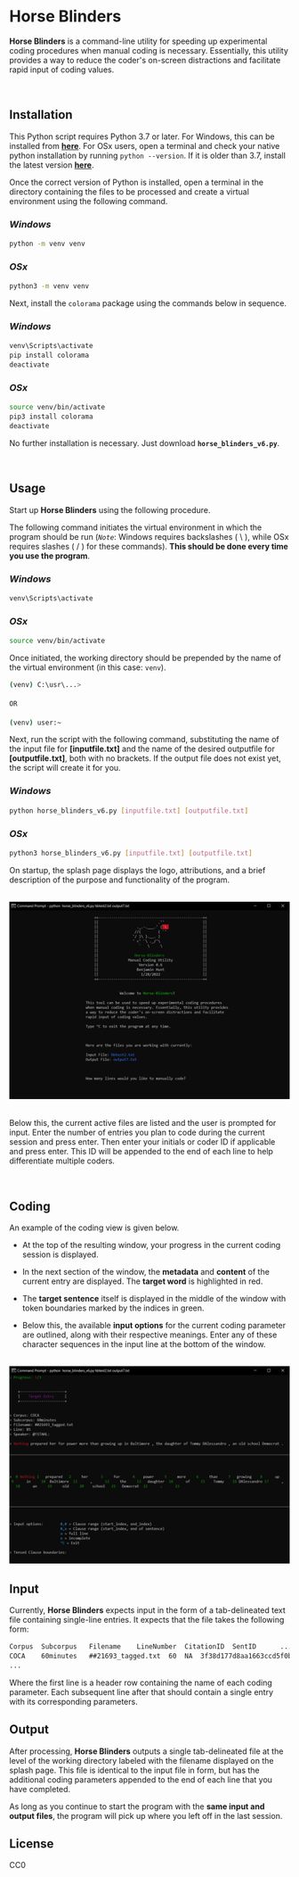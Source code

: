 # **Horse Blinders**

**Horse Blinders** is a command-line utility for speeding up experimental coding procedures 
when manual coding is necessary. Essentially, this utility provides 
a way to reduce the coder's on-screen distractions and facilitate 
rapid input of coding values.

<br />

## **Installation**

This Python script requires Python 3.7 or later. For Windows, this can be installed from [**here**](https://www.python.org/downloads/windows/). For OSx users, open a terminal and check your native python installation by running `python --version`. If it is older than 3.7, install the latest version [**here**](https://www.python.org/downloads/macos/).

Once the correct version of Python is installed, open a terminal in the directory containing the files to be processed and create a virtual environment using the following command.

### *Windows*
```bash
python -m venv venv
```

### *OSx*
```bash
python3 -m venv venv
```
Next, install the `colorama` package using the commands below in sequence.

### *Windows*
```bash
venv\Scripts\activate
pip install colorama
deactivate
```

### *OSx*
```bash
source venv/bin/activate
pip3 install colorama
deactivate
```
No further installation is necessary. Just download **`horse_blinders_v6.py`**.

<br />

## **Usage**

Start up **Horse Blinders** using the following procedure.

The following command initiates the virtual environment in which the program should be run (*`Note`*: Windows requires backslashes ( \\ ), while OSx requires slashes ( / ) for these commands). **This should be done every time you use the program**.

### *Windows*
```bash
venv\Scripts\activate
```

### *OSx*
```bash
source venv/bin/activate
```

Once initiated, the working directory should be prepended by the name of the virtual environment (in this case: `venv`).

```bash
(venv) C:\usr\...>

OR

(venv) user:~
```
Next, run the script with the following command, substituting the name of the input file for **[inputfile.txt]** and the name of the desired outputfile for **[outputfile.txt]**, both with no brackets. If the output file does not exist yet, the script will create it for you.

### *Windows*
```bash
python horse_blinders_v6.py [inputfile.txt] [outputfile.txt]
```

### *OSx*
```bash
python3 horse_blinders_v6.py [inputfile.txt] [outputfile.txt]
```

On startup, the splash page displays the logo, attributions, and a brief description of the purpose and functionality of the program.
  
  \
<img src="images/splashpage.png" alt="Splash Page" style="width: 600px;"/>
  
  \
Below this, the current active files are listed and the user is prompted for input. Enter the number of entries you plan to code during the current session and press enter. Then enter your initials or coder ID if applicable and press enter. This ID will be appended to the end of each line to help differentiate multiple coders.

<br />

## **Coding**

An example of the coding view is given below.  
  
- At the top of the resulting window, your progress in the current coding session is displayed.

- In the next section of the window, the **metadata** and **content** of the current entry are displayed. The **target word** is highlighted in red.

- The **target sentence** itself is displayed in the middle of the window with token boundaries marked by the indices in green.

- Below this, the available **input options** for the current coding parameter are outlined, along with their respective meanings. Enter any of these character sequences in the input line at the bottom of the window.

<br />

<img src="images/coding_page.png" alt="Splash Page" style="width: 600px;"/>

<br />

## **Input**

Currently, **Horse Blinders** expects input in the form of a tab-delineated text file containing single-line entries. It expects that the file takes the following form:


```txt
Corpus	Subcorpus	Filename	LineNumber	CitationID	SentID		...
COCA	60minutes	##21693_tagged.txt	60	NA	3f38d177d8aa1663ccd5f0b  ...
...
```
Where the first line is a header row containing the name of each coding parameter. Each subsequent line after that should contain a single entry with its corresponding parameters.

## **Output**

After processing, **Horse Blinders** outputs a single tab-delineated file at the level of the working directory labeled with the filename displayed on the splash page. This file is identical to the input file in form, but has the additional coding parameters appended to the end of each line that you have completed. 

As long as you continue to start the program with the **same input and output files**, the program will pick up where you left off in the last session.

## **License**

CC0